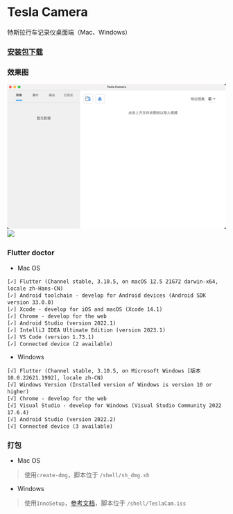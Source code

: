 # Tesla Camera

特斯拉行车记录仪桌面端（Mac、Windows）

### [安装包下载](https://github.com/Mario34/tesla-camera-app/releases)

### 效果图
<img src="https://github.com/Mario34/tesla-camera-app/blob/main/imgs/img_1.png" />
<img src="https://github.com/Mario34/tesla-camera-app/blob/main/imgs/img_2.gif" />

### Flutter doctor

- Mac OS

```shell
[✓] Flutter (Channel stable, 3.10.5, on macOS 12.5 21G72 darwin-x64, locale zh-Hans-CN)
[✓] Android toolchain - develop for Android devices (Android SDK version 33.0.0)
[✓] Xcode - develop for iOS and macOS (Xcode 14.1)
[✓] Chrome - develop for the web
[✓] Android Studio (version 2022.1)
[✓] IntelliJ IDEA Ultimate Edition (version 2023.1)
[✓] VS Code (version 1.73.1)
[✓] Connected device (2 available)
```
- Windows

```shell
[√] Flutter (Channel stable, 3.10.5, on Microsoft Windows [版本 10.0.22621.1992], locale zh-CN)
[√] Windows Version (Installed version of Windows is version 10 or higher)
[√] Chrome - develop for the web
[√] Visual Studio - develop for Windows (Visual Studio Community 2022 17.6.4)
[√] Android Studio (version 2022.2)
[√] Connected device (3 available)
```

### 打包

- Mac OS
> 使用`create-dmg`，脚本位于 `/shell/sh_dmg.sh`

- Windows
> 使用`InnoSetup`，[参考文档](https://juejin.cn/post/7108928269285589000)，脚本位于 `/shell/TeslaCam.iss`